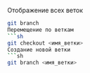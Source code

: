 Отображение всех веток
```sh
git branch
Перемещение по веткам
```sh
git checkout <имя_ветки>
Создание новой ветки
```sh
git branch <имя_ветки>
